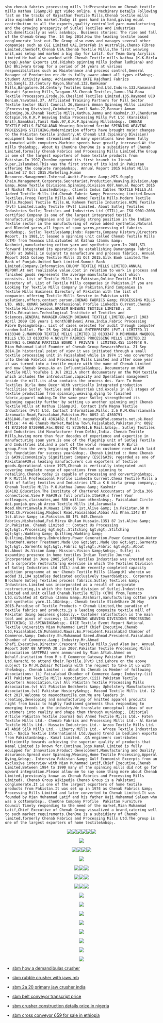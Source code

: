 
```
sbm chenab fabrics processing mills ltdPresentation on Chenab textile mills Kathua (J&amp;k) ppt video online. 8 Machinary Details Following fast on the tracks of Rajasthan Textile Mills,Chenab textile mills also expanded its market.Today it goes hand in hand,giving equal contribution to all the exports,quality controlled yarn manufacturing and the growing prosperity of Sutlej Textiles And Industries Ltd.domestically as well as&nbsp;. Business stories: The rise and fall of the Chenab Group The. 14 Sep 2014.How the leading textile based conglomerate lost out.The Group also owns and manages several other companies such as CGI Limited UAE,InterFab in Australia,Chenab Fibres Limited,ChenSoft,Chenab USA.Chenab Textile Mills,the first weaving unit,was setup and marked a big day for Latif. Our Team Garg Acrylics Limited He had also worked with Chenab Textile mills kathua (K.K.Birla group),Nahar Exports Ltd.(Rishab spinning Mills jodhan ludhiana) and LNJ Bhilwara Group for a period of 34 years at various responsibilities such as Maintenance and process control,General Manager of Production etc.He is fully aware about all types of&nbsp;. Student Activity &amp; Achievements DKTE Rajdhani Fabrics Ltd.Sangli.33.Century Rayon,Shahad.132.Ramkumar Mills,Bangalore.34.Century Textiles &amp; Ind.Ltd.Indore.133.Ramanand Bharati Spinning Mills,Tasgaon.35.Chenab Textiles,Jammu.134.Rana Textile Processors,Erode.36.Cheslind Textiles Limited.135.Raymond UCO Denium,Yavatmal.37. Affiliated Training Partners for Mill Sector Textile Sector Skill Council 26,Bannari Amman Spinning Mills Limited (Processing Division),Coimbatore,Tamil Nadu.27,Bannari Amman Spinning.36,Chenab Textile Mills,Kathua,Jammu and Kashmir.37,Chenduran Cotspin.96,K.K.P Weaving India Processing Mills Pvt Ltd (Karaikkal Unit),Namakkal,Tamil Nadu.97,K.K.P.Spinning Mills&nbsp;. CHENAB TEXTILE MILLS FAISALABAD Weaving Dividend Scribd SPINNING WEAVING PROCESSING STITCHING.Modernization efforts have brought major changes to the Pakistan textile industry.At Chenab Ltd.(Spinning Division) equipment has been streamlined and many operations have been fully automated with computers.Machine speeds have greatly increased.At the mills the&nbsp;. About Us ChenOne ChenOne is a subsidiary of Chenab Limited,formally Chenab Fabrics and Processing Mills Limited.The Group is one of the largest exporters of home textile products from Pakistan.In 1997,ChenOne opened its first branch in Jinnah Super,Islamabad.This was the first store of its kind in Pakistan offering the complete range&nbsp;. Annual Report 2015 Nishat Mills Limited 27 Oct 2015.Marketing.Human Resource.Management.Internal.Audit.Finance &amp;.MIS.Supply Chain.Management.Corporate.Secretariat.Production.Weaving.Division.Apparel.Division.Power.Division.Processing &amp;.Home Textile Divisions.Spinning.Division.007.Annual Report 2015 of Nishat Mills Limited&nbsp;. Clients Indus Cables TEXTILE MILLS.Al Jadeed Textile Mills Ltd.Chenab Fabric &amp; Processing Limited.Dewan Textiles.Frooq Textile Mills.Gul Ahmed Textile Mills.Modern Textile Mills.Maqbool Textile Mills.AL Raheem Textile Industries.ACME Textile (Pvt) Limited.Lucky Textile (Pvt) Limited. About Sutlej Textiles Industries Sutlej Textiles and Industries Ltd (STIL),an ISO 9001:2008 certified Company is one of the largest integrated textile manufacturing companies and is having strong position in the Indian Textile sector in the manufacturing of value added synthetic,Natural and Blended yarns,all types of spun yarns,processing of fabrics and&nbsp;. Sutlej Textiles&amp;Inds: Reports,Company History,Directors Report. In 1981,it leased a spinning unit called Chenab Textile Mills (CTM) from Texmaco Ltd.situated at Kathua (Jammu &amp; Kashmir),manufacturing cotton yarn and synthetic yarn.In 2001,SIL forward integrated its operations by establishing Damanganga Fabrics (DGF) at Daheli in Gujarat to manufacture and process fabrics. Annual Report 2015 Colony Textile Mills 31 Oct 2015.Silk Bank Limited.The Bank of Punjab.United Bank Limited.Summit Bank Limited.Company.Information.COLONY TEXTILE MILLS LIMITED.ANNUAL REPORT.At net realizable value.Cost in relation to work in process and finished goods represents the average manufacturing cost which consists. List of Textile Mills in Pakistan,Online Textile Mills Directory of. List of Textile Mills companies in Pakistan.If you are Looking for Textile Mills Company in Pakistan,Find Companies in Textile Mills Business Directory of Pakistan with the list of companies offering Textile Mills Service in Pakistan with solutions,offers,contact person.CHENAB FABRICS &amp; PROCESSING MILLS LTD. ANIL KUMAR SAXENA Professional Profile LinkedIn Current.Chenab Textile Mills.Previous.GRASIM BHIWANI TEXTILE LIMITED,; JC Mills.Education.Technilogical Institute of Textiles and Sciences.GENERAL MANAGER.GRASIM BHIWANI TEXTILE LIMITED.April 1983 April 2009 (26 years 1 month)Bhiwani Area,India.Fabric Processing Fibre Dyeing&nbsp;. List of cases selected for audit through computer random ballot. Fbr 25 Sep 2014.HILAL ENTERPRISES (PVT.) LIMITED.11 0133340 2.MAHMOOD TEXTILE MILLS LIMITED.12 0133347 0.MEHMOODA MAQBOOL MILLS LTD.13 0133370 4.NOVLTY FABRICS PROCESSING MILLS LIMITED.22 0224461 6.CHENAB PARTICLE BOARD ( PRIVATE ) LIMITED.455 1144948 9. Mian Muhammad Latif Founder of Chenab Group ResearchPedia. 21 Sep 2014.In historical point of view it was initiated through a small textile processing unit in Faisalabad while in 1974 it was converted into Chenab Fabrics and Processing Mills Limited and after some year it was turned into a textile empire with the name of Chenab Limited and now Chenab Group.As an Influential&nbsp;. Documentary on MGM Textile Mill YouTube 1 Jul 2012.A short documentary on the MGM textile which includes the introduction,capacity and Operations management inside the mill.its also contains the process des. Yarn To Home Textiles Birla Home Decor With vertically Integrated production facilities Sutlej Textiles and Industries Ltd.excels in all stages of textile production from spinning,weaving,dying to finished fabric,apparel making.In the same year Sutlej strengthened its spinning capacity further by setting up another spinning unit Chenab Textile Mills at Kathua (J&amp;K). Contact Info Magna Textile Industries (Pvt) Ltd. Contact Information.Mills: 2.6 K.M.Khurrianwala Jaranwala Road,Faisalabad,Pakistan.Ph: 0092 41 4360791 4361846.Fax:0092 41 4361482.E Mail: magnatex@fsd.comsats.net.pk.Head Office: 44 46 Chenab Market,Madina Town,Faisalabad,Pakistan.Ph: 0092 41 8721460 8730960.Fax:0092 41 8736461.E Mail:&nbsp;. Sutlej Textiles And Industries Ltd Manufacturer from Delhi,India. Chenab Textile Mills,having more than four decades of experience and expertise in manufacturing spun yarn,is one of the flagship unit of Sutlej Textile and Industries Ltd.and a part of the world renowned K K Birla group.From the very beginning CTM focused on customer need which laid the foundation for success year&nbsp;. Chenab Limited :: Home Chenab is &#39;Economicaly Significant Company (ESC)&#39; regarded as one of Pakistan&#39;s leading manufacturers cum exporters of textile goods.Operational since 1975,Chenab is vertically integrated unit covering complete range of operations from spinning to retailing.Chenab today is capable of processing and converting&nbsp;. P K Mittal Professional Profile LinkedIn Current.Chena Textile Mills a Unit of Sutlej textiles and Industries LTD.a K K birla group company,; Chenab Textile Mills P.O.Kathua Jamuu &amp; Kashmir 184102.Education.The Institute of Chartered Accountants of India.306 connections.View P K&#39;S full profile.It&#39;s free! Your colleagues,classmates,and 500 million other&nbsp;. Faisalabad Circle doi.punjab.gov.pk Arzoo Textile Mills Ltd,Jaranwala Road.Khurrianwala.M.Nawaz 1789 06 1st.Alive &amp; in.Pakistan.60 M 9482.Ch.Processing,Maqbool Road,Faisalabad.Abbas Ali Khan.1343 87 1st.Alive &amp; in.Pakistan.88 IFL 045.Chenab Fabrics,Nishatabad,Fsd.Mirza Ghulam Hussain.1351 87 1st.Alive &amp; in.Pakistan. Chenab Limited :: Contact Us Processing &gt;&gt;.Processing &gt;&gt;.Stitching &gt;&gt;.Stitching &gt;&gt;.Wadding &amp; Quilting.Wadding &amp; Quilting.Embroidery.Embroidery.Power Generation.Power Generation.Water Treatment.Water Treatment.Made Ups &gt;&gt;.Made Ups &gt;&gt;.Garments &gt;&gt;.Garments &gt;&gt;.Fabric &gt;&gt;.Fabric &gt;&gt;.About Us.About Us.Vision &amp; Mission.Vision &amp;&nbsp;. Sutlej is expanding presence in home textiles Indian Textile Journal Incorporated in June 2005,Sutlej Textiles Industries was created out of a corporate restructuring exercise in which the Textiles Division of Sutlej Industries Ltd (SIL) and.We recently completed capacity addition programme at our Chenab Textile Mills (J&amp;K) wherein we added 31,104 spindles dedicated exclusively towards&nbsp;. Corporate Brochure Sutlej Textiles process fabrics.Sutlej Textiles &amp; Industries.Limited was incorporated as a result of corporate restructuring,in which the textile division of Sutlej.Industries Limited and.unit called Chenab.Textile Mills (CTM) from.Texmaco Ltd.situated at Kathua (Jammu &amp;.Kashmir),manufacturing cotton yarn and synthetic yarn.11.10&nbsp;. Chenab textile SlideShare 26 May 2015.Paradise of Textile Products • Chenab Limited,the paradise of textile fabrics and products,is a leading composite textile mill of Pakistan doing business globally.• Customer satisfaction is the main tool and pivot of success; 11.SPINNING WEAVING DIVISIONS PROCESSING STITCHING; 12.SPINNING&nbsp;. DICE Textile Event Report National Textile University Mian Muhammad Latif Chief Executive.Chenab Ltd,Faisalabad.Ch.Muhammad.Nawaz.Ex.President.Faisalabad Chamber of Commerce.&amp; Industry.Sh.Muhammad Saeed.Ahmad.President.Faisalabad Chamber of Commerce.&amp; Industry.Mr.Ahmad Shafi.Executive.Director.Crescent Textile Mills.Syed Alam Dar. Annual Report 2007 08 APTPMA 30 Jun 2007.Pakistan Textile Processing Mills Association (APTPMA) were announced by Mian Aftab.Ahmed on behalf.invitation from M s E Commerce Gateway Pakistan (Pvt) Ltd.Karachi to attend their.Textile.(Pvt) Ltd.Lahore on the above subject to Mr.M.Zubair Motiwala with the request to take it up with the&nbsp;. Chenab Limited :: About Us Chenab is Member of following Associations: (i) Faisalabad Chamber of Commerce &amp; Industry.(ii) All Pakistan Textile Mills Association.(iii) Pakistan Textile Exporters Association.(iv) All Pakistan Textile Processing Mills Associaiton.(v) All Pakistan Bedsheets &amp; Upholstery Manufacturers Association.(vi) Pakistan Hosiery&nbsp;. Masood Textile Mills Ltd. 12 Oct 2017.Welcome to masoodtextile.com.We are leaders in creating,developing and manufacturing of knitted apparel products right from basic to highly fashioned garments thus responding to emerging trends in the industry.We translate conceptual ideas of our customers into reality and shape them through our&nbsp;. Editorial Article Pakistan Textile Journal Gul Ahmed Textile Mills Ltd.· Fateh Textile Mills Ltd.· Chenab Fabrics and Processing Mills Ltd.· Al Karam Textile Mills Ltd.· Hussain Industries Ltd.· Arzoo Textile Mills Ltd.· Al Abid Silk Mills Ltd.· Liberty Mills Ltd.· Afroze Textile Industries Ltd.· Nadia Textile International Ltd.Upward trend in bedlinen exports from Pakistan&nbsp;. Kamal Limited. .QA engineers contributes efficiently towards achieving the superior quality of products that Kamal Limited is known for.Continue.logo.Kamal Limited is fully equipped for Innovation,Product development,Manufacturing and Quality Assurance.Spread over Spinning,Weaving,Home Textile Processing,Apperal Dying,&nbsp;. Interview Pakistan &amp; Gulf Economist Excerpts from an exclusive interview with Mian Muhammad Latif,Chief Executive,Chenab Limited.Between 1984 to 1990 many of the spinning mills did not go for upward integration.Please allow me to say some thing more about Chenab Limited,(previously known as Chenab Fabrics and Processing Mills Limited). Chenab Group Wikipedia Chenab Group is a Pakistani conglomerate.It is one of the largest exporters of home textile products from Pakistan.It was set up in 1974 as Chenab Fabrics &amp; Processing Mills Limited and later converted to Chenab Limited.It was founded by Mian Muhammad Latif and his father Haji Muhammad Saleem who was a cotton&nbsp;. ChenOne Company Profile  Pakistan Furniture Council Timely responding to the need of the market,Mian Muhammad Latif,Chief Executive of Chenab Group visualized a brand,catering well to such market requirements.ChenOne is a subsidiary of Chenab limited,formerly Chenab Fabrics and Processing Mills Ltd.The group is one of the largest exporters of home textile&nbsp;. 
```

<div align="center">
  
<a rel="nofollow" href="https://m.shibang-china.com?f=github&k=sbm+chenab+fabrics+processing+mills+ltd"><img src="https://static.shibang-china.com/en/l.png"></a><img src="https://static.shibang-china.com/en/hw.png"><a rel="nofollow" href="https://m.shibang-china.com/product/?f=github&k=sbm+chenab+fabrics+processing+mills+ltd"><img src="https://static.shibang-china.com/en/p.png"></a><a rel="nofollow" href="https://m.shibang-china.com/cases/?f=github&k=sbm+chenab+fabrics+processing+mills+ltd"><img src="https://static.shibang-china.com/en/c.png"></a><a rel="nofollow" href="https://m.shibang-china.com/news/?f=github&k=sbm+chenab+fabrics+processing+mills+ltd"><img src="https://static.shibang-china.com/en/n.png"></a><a rel="nofollow" href="https://m.shibang-china.com?f=github&k=sbm+chenab+fabrics+processing+mills+ltd"><img src="https://static.shibang-china.com/en/m.png"></a>

<a rel="nofollow" href="https://m.shibang-china.com/product/?f=github&k=sbm+chenab+fabrics+processing+mills+ltd"><img src="https://static.shibang-china.com/en/b.jpg"></a>
  
<a rel="nofollow" href="https://m.shibang-china.com/solution-aggregate.html?f=github&k=sbm+chenab+fabrics+processing+mills+ltd"><img src="https://static.shibang-china.com/en/a.jpg"></a><a rel="nofollow" href="https://m.shibang-china.com/solution-mine.html?f=github&k=sbm+chenab+fabrics+processing+mills+ltd"><img src="https://static.shibang-china.com/en/m.jpg"></a><a rel="nofollow" href="https://m.shibang-china.com/solution-mill.html?f=github&k=sbm+chenab+fabrics+processing+mills+ltd"><img src="https://static.shibang-china.com/en/g.jpg"></a><a rel="nofollow" href="https://m.shibang-china.com/solution-epc.html?f=github&k=sbm+chenab+fabrics+processing+mills+ltd"><img src="https://static.shibang-china.com/en/e.jpg"></a>

<a rel="nofollow" href="https://m.shibang-china.com/product/?f=github&k=sbm+chenab+fabrics+processing+mills+ltd"><img src="https://static.shibang-china.com/en/a-p.png"></a>

<a rel="nofollow" href="https://m.shibang-china.com/product/crusher/c6x.html?f=github&k=sbm+chenab+fabrics+processing+mills+ltd"><img src="https://static.shibang-china.com/en/j.jpg"></a><a rel="nofollow" href="https://m.shibang-china.com/product/crusher/ci5x.html?f=github&k=sbm+chenab+fabrics+processing+mills+ltd"><img src="https://static.shibang-china.com/en/i.jpg"></a><a rel="nofollow" href="https://m.shibang-china.com/product/crusher/hst.html?f=github&k=sbm+chenab+fabrics+processing+mills+ltd"><img src="https://static.shibang-china.com/en/c.jpg"></a>

<a rel="nofollow" href="https://m.shibang-china.com/product/mill/mtw.html?f=github&k=sbm+chenab+fabrics+processing+mills+ltd"><img src="https://static.shibang-china.com/en/mtw.jpg"></a><a rel="nofollow" href="https://m.shibang-china.com/product/mill/scm.html?f=github&k=sbm+chenab+fabrics+processing+mills+ltd"><img src="https://static.shibang-china.com/en/scm.jpg"></a><a rel="nofollow" href="https://m.shibang-china.com/product/mill/lm.html?f=github&k=sbm+chenab+fabrics+processing+mills+ltd"><img src="https://static.shibang-china.com/en/lm.jpg"></a>

<a rel="nofollow" href="https://m.shibang-china.com/product/sand/vsi6x.html?f=github&k=sbm+chenab+fabrics+processing+mills+ltd"><img src="https://static.shibang-china.com/en/6x.jpg"></a><a rel="nofollow" href="https://m.shibang-china.com/product/sand/vu.html?f=github&k=sbm+chenab+fabrics+processing+mills+ltd"><img src="https://static.shibang-china.com/en/vu.jpg"></a><a rel="nofollow" href="https://m.shibang-china.com/product/mobile/klun.html?f=github&k=sbm+chenab+fabrics+processing+mills+ltd"><img src="https://static.shibang-china.com/en/k.jpg"></a>

<a rel="nofollow" href="https://m.shibang-china.com/cases/?f=github&k=sbm+chenab+fabrics+processing+mills+ltd"><img src="https://static.shibang-china.com/en/case.png"></a>

<a rel="nofollow" href="https://m.shibang-china.com/cases/aggregate/202.html?f=github&k=sbm+chenab+fabrics+processing+mills+ltd"><img src="https://static.shibang-china.com/en/c-1.jpg"></a>

<a rel="nofollow" href="https://m.shibang-china.com/cases/aggregate/203.html?f=github&k=sbm+chenab+fabrics+processing+mills+ltd"><img src="https://static.shibang-china.com/en/c-2.jpg"></a>

<a rel="nofollow" href="https://m.shibang-china.com/cases/mill/123.html?f=github&k=sbm+chenab+fabrics+processing+mills+ltd"><img src="https://static.shibang-china.com/en/c-3.jpg"></a>

<a rel="nofollow" href="https://m.shibang-china.com/contact_us.html?f=github&k=sbm+chenab+fabrics+processing+mills+ltd"><img src="https://static.shibang-china.com/en/contact.png"></a>

<a rel="nofollow" href="https://swt.shibang-china.com/?f=github&k=sbm+chenab+fabrics+processing+mills+ltd"><img src="https://static.shibang-china.com/en/chat.png"></a>

<a rel="nofollow" href="https://whatsapp.shibangsoft.com/WhatsApp.php?f=github&k=sbm+chenab+fabrics+processing+mills+ltd"><img src="https://static.shibang-china.com/en/whatsapp.png"></a>

<a rel="nofollow" href="https://m.shibang-china.com/?f=github&k=sbm+chenab+fabrics+processing+mills+ltd"><img src="https://static.shibang-china.com/en/website.png"></a>

</div>


* [sbm how a demandibulas crusher](sbm%20how%20a%20demandibulas%20crusher.md)

* [sbm rubble crusher with jaws mb](sbm%20rubble%20crusher%20with%20jaws%20mb.md)

* [sbm 2a 20 primary jaw crusher india](sbm%202a%2020%20primary%20jaw%20crusher%20india.md)

* [sbm belt conveyor transcript price](sbm%20belt%20conveyor%20transcript%20price.md)

* [sbm crusher construction details price in nigeria](sbm%20crusher%20construction%20details%20price%20in%20nigeria.md)

* [sbm cross conveyor 659 for sale in ethiopia](sbm%20cross%20conveyor%20659%20for%20sale%20in%20ethiopia.md)